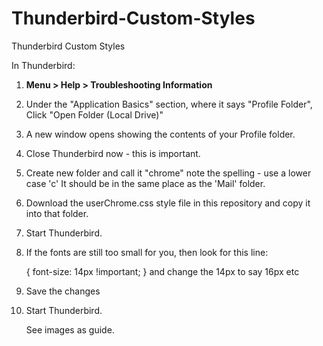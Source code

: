 # Thunderbird-Custom-Styles
Thunderbird Custom Styles

In Thunderbird:

1.  **Menu > Help > Troubleshooting Information**

2.  Under the "Application Basics" section, where it says "Profile Folder", Click "Open Folder (Local Drive)"

3.  A new window opens showing the contents of your Profile folder.

4.  Close Thunderbird now - this is important.

5.  Create new folder and call it "chrome" note the spelling - use a lower case 'c' It should be in the same place as the 'Mail' folder.

6.  Download the userChrome.css style file in this repository and copy it into that folder. 

7.  Start Thunderbird.

8.  If the fonts are still too small for you, then look for this line:

      { font-size: 14px !important; } and change the 14px to say 16px etc

9.  Save the changes

10. Start Thunderbird.

    See images as guide.
